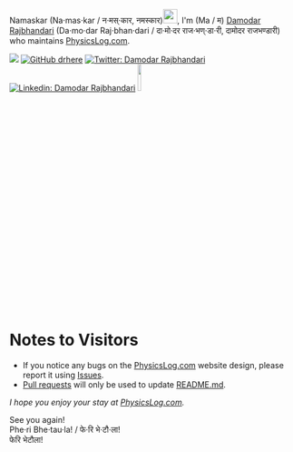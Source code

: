 Namaskar (Na·mas·kar / न·मस्·कार, नमस्कार)<img src="https://media0.giphy.com/media/eRIcpTwCBg70tIFODa/giphy.gif" width="25px">, I'm (Ma / म) [Damodar Rajbhandari](https://damodarrajbhandari.com.np/) (Da·mo·dar Raj·bhan·dari / दा·मो·दर राज·भण्·डा·री, दामोदर राजभण्डारी) who maintains [PhysicsLog.com](https://www.physicslog.com).

![](https://komarev.com/ghpvc/?username=physicslog&color=lightgrey)
[![GitHub drhere](https://img.shields.io/badge/follow-%40PhysicsLog-1DA1F2?logo=github&style=social&link=https://github.com/physicslog)](https://github.com/physicslog)
[![Twitter: Damodar Rajbhandari](https://img.shields.io/badge/follow-%40PhysicsLog-1DA1F2?logo=twitter&style=social&link=https://twitter.com/intent/user%3Fscreen_name=physicslog)](https://twitter.com/intent/user?screen_name=physicslog)
[![Linkedin: Damodar Rajbhandari](https://img.shields.io/badge/follow-/in/PhysicsLog-1DA1F2?logo=Linkedin&style=social&link=https://www.linkedin.com/mynetwork/discovery-see-all/?usecase=PEOPLE_FOLLOWS%26followMember=physicslog)](https://www.linkedin.com/mynetwork/discovery-see-all/?usecase=PEOPLE_FOLLOWS&followMember=physicslog)
<a href="https://www.buymeacoffee.com/physicslog"><img src="https://img.buymeacoffee.com/button-api/?text=Offer me in bmc&emoji=&slug=physicslog&button_colour=aaaaaa&font_colour=000000&font_family=Comic&outline_colour=000000&coffee_colour=FFDD00" style="width:11%;"/></a>

# Notes to Visitors
- If you notice any bugs on the [PhysicsLog.com](http://physicslog.com/) website design, please report it using [Issues](https://github.com/physicslog/.com/issues).
- [Pull requests](https://github.com/physicslog/.com/pulls) will only be used to update [README.md](https://github.com/physicslog/.com/blob/main/README.md).

*I hope you enjoy your stay at [PhysicsLog.com](http://physicslog.com/).*

See you again!\
Phe·ri Bhe·tau·la! / फे·रि भे·टौ·ला!\
फेरि भेटौला!
